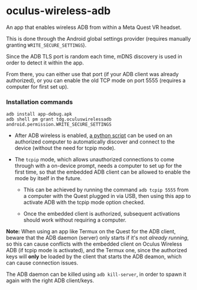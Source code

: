 # oculus-wireless-adb

An app that enables wireless ADB from within a Meta Quest VR headset.

This is done through the Android global settings provider (requires manually granting `WRITE_SECURE_SETTINGS`).

Since the ADB TLS port is random each time, mDNS discovery is used in order to detect it within the app.

From there, you can either use that port (if your ADB client was already authorized), or you can enable the old TCP mode on port 5555 (requires a computer for first set up).

### Installation commands

```
adb install app-debug.apk
adb shell pm grant tdg.oculuswirelessadb android.permission.WRITE_SECURE_SETTINGS
```

- After ADB wireless is enabled, [a python script](script/) can be used on an authorized computer to automatically discover and connect to the device (without the need for tcpip mode).

- The `tcpip` mode, which allows unauthorized connections to come through with a on-device prompt, needs a computer to set up for the first time, so that the embedded ADB client can be allowed to enable the mode by itself in the future.
  
  * This can be achieved by running the command `adb tcpip 5555` from a computer with the Quest plugged in via USB, then using this app to activate ADB with the tcpip mode option checked.
    
  * Once the embedded client is authorized, subsequent activations should work without requiring a computer.

**Note:** When using an app like Termux on the Quest for the ADB client, beware that the ADB daemon (server) only starts if it's not *already running*, so this can cause conflicts with the embedded client on Oculus Wireless ADB (if tcpip mode is activated), and the Termux one, since the authorized keys will **only** be loaded by the client that starts the ADB deamon, which can cause connection issues.

The ADB daemon can be killed using `adb kill-server`, in order to spawn it again with the right ADB client/keys.
